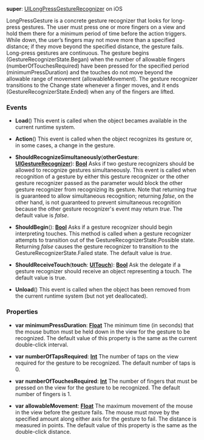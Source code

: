 **super**: [UILongPressGestureRecognizer](UILongPressGestureRecognizer.md) on iOS

LongPressGesture is a concrete gesture recognizer that looks for long-press gestures. The user must press one or more fingers on a view and hold them there for a minimum period of time before the action triggers. While down, the user’s fingers may not move more than a specified distance; if they move beyond the specified distance, the gesture fails. Long-press gestures are continuous. The gesture begins (GestureRecognizerState.Began) when the number of allowable fingers (numberOfTouchesRequired) have been pressed for the specified period (minimumPressDuration) and the touches do not move beyond the allowable range of movement (allowableMovement). The gesture recognizer transitions to the Change state whenever a finger moves, and it ends (GestureRecognizerState.Ended) when any of the fingers are lifted.

### Events

* **Load**()
This event is called when the object becames available in the current runtime system.

* **Action**()
This event is called when the object recognizes its gesture or, in some cases, a change in the gesture.

* **ShouldRecognizeSimultaneously**(**otherGesture**: <strong>[UIGestureRecognizer](UIGestureRecognizer.md)</strong>): <strong>[Bool](../gravity/types.md)</strong> 
Asks if two gesture recognizers should be allowed to recognize gestures simultaneously. This event is called when recognition of a gesture by either this gesture recognizer or the other gesture recognizer passed as the parameter would block the other gesture recognizer from recognizing its gesture. Note that returning <i>true</i> is guaranteed to allow simultaneous recognition; returning <i>false</i>, on the other hand, is not guaranteed to prevent simultaneous recognition because the other gesture recognizer's event may return <i>true</i>. The default value is <i>false</i>.

* **ShouldBegin**(): <strong>[Bool](../gravity/types.md)</strong> 
Asks if a gesture recognizer should begin interpreting touches. This method is called when a gesture recognizer attempts to transition out of the GestureRecognizerState.Possible state. Returning <i>false</i> causes the gesture recognizer to transition to the GestureRecognizerState.Failed state. The default value is <i>true</i>.

* **ShouldReceiveTouch**(**touch**: <strong>[UITouch](UITouch.md)</strong>): <strong>[Bool](../gravity/types.md)</strong> 
Ask the delegate if a gesture recognizer should receive an object representing a touch. The default value is true.

* **Unload**()
This event is called when the object has been removed from the current runtime system (but not yet deallocated).



### Properties

* **var** **minimumPressDuration**: **[Float](../gravity/types.md)**
The minimum time (in seconds) that the mouse button must be held down in the view for the gesture to be recognized. The default value of this property is the same as the current double-click interval.

* **var** **numberOfTapsRequired**: **[Int](../gravity/types.md)**
The number of taps on the view required for the gesture to be recognized. The default number of taps is 0.

* **var** **numberOfTouchesRequired**: **[Int](../gravity/types.md)**
The number of fingers that must be pressed on the view for the gesture to be recognized. The default number of fingers is 1.

* **var** **allowableMovement**: **[Float](../gravity/types.md)**
The maximum movement of the mouse in the view before the gesture fails. The mouse must move by the specified amount along either axis for the gesture to fail. The distance is measured in points. The default value of this property is the same as the double-click distance.





